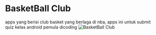 # BasketBall Club #

 apps yang berisi club basket yang berlaga di nba, apps ini untuk submit quiz kelas android pemula dicoding
![BasketBall Club](gif/basketball.gif)